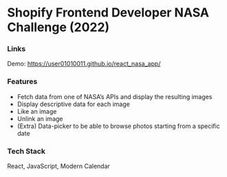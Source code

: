 # Shopify Frontend Developer NASA Challenge (2022)

### Links
Demo: https://user01010011.github.io/react_nasa_app/

### Features 
- Fetch data from one of NASA’s APIs and display the resulting images 
- Display descriptive data for each image
- Like an image
- Unlink an image
- (Extra) Data-picker to be able to browse photos starting from a specific date


### Tech Stack
React, JavaScript, Modern Calendar